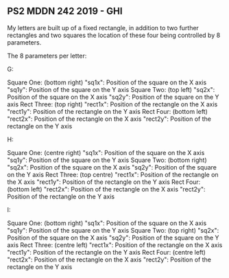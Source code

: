 ## PS2 MDDN 242 2019 - GHI

My letters are built up of a fixed rectangle, in addition to two further rectangles and two squares the location of these four being controlled by 8 parameters. 

The 8 parameters per letter:

G:

Square One: (bottom right)
  "sq1x": Position of the square on the X axis 
  "sq1y": Position of the square on the Y axis
Square Two: (top left)
  "sq2x": Position of the square on the X axis 
  "sq2y": Position of the square on the Y axis 
Rect Three: (top right)
  "rect1x": Position of the rectangle on the X axis
  "rect1y": Position of the rectangle on the Y axis
Rect Four: (bottom left)
  "rect2x": Position of the rectangle on the X axis
  "rect2y": Position of the rectangle on the Y axis

H:

Square One: (centre right)
  "sq1x": Position of the square on the X axis 
  "sq1y": Position of the square on the Y axis
Square Two: (bottom right)
  "sq2x": Position of the square on the X axis 
  "sq2y": Position of the square on the Y axis 
Rect Three: (top centre)
  "rect1x": Position of the rectangle on the X axis
  "rect1y": Position of the rectangle on the Y axis
Rect Four: (bottom left)
  "rect2x": Position of the rectangle on the X axis
  "rect2y": Position of the rectangle on the Y axis

I:

Square One: (bottom right)
  "sq1x": Position of the square on the X axis 
  "sq1y": Position of the square on the Y axis
Square Two: (top right)
  "sq2x": Position of the square on the X axis 
  "sq2y": Position of the square on the Y axis 
Rect Three: (centre left)
  "rect1x": Position of the rectangle on the X axis
  "rect1y": Position of the rectangle on the Y axis
Rect Four: (centre left)
  "rect2x": Position of the rectangle on the X axis
  "rect2y": Position of the rectangle on the Y axis